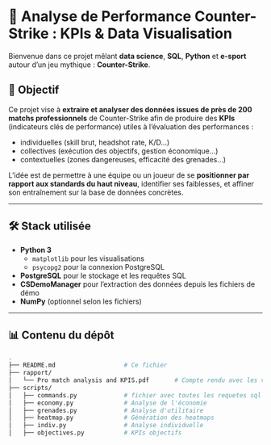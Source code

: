 # 🧠 Analyse de Performance Counter-Strike : KPIs & Data Visualisation

Bienvenue dans ce projet mêlant **data science**, **SQL**, **Python** et **e-sport** autour d’un jeu mythique : **Counter-Strike**.

## 🎯 Objectif

Ce projet vise à **extraire et analyser des données issues de près de 200 matchs professionnels** de Counter-Strike afin de produire des **KPIs** (indicateurs clés de performance) utiles à l’évaluation des performances :

- individuelles (skill brut, headshot rate, K/D…)
- collectives (exécution des objectifs, gestion économique…)
- contextuelles (zones dangereuses, efficacité des grenades…)

L’idée est de permettre à une équipe ou un joueur de se **positionner par rapport aux standards du haut niveau**, identifier ses faiblesses, et affiner son entraînement sur la base de données concrètes.

---

## 🛠️ Stack utilisée

- **Python 3**
  - `matplotlib` pour les visualisations
  - `psycopg2` pour la connexion PostgreSQL
- **PostgreSQL** pour le stockage et les requêtes SQL
- **CSDemoManager** pour l’extraction des données depuis les fichiers de démo
- **NumPy** (optionnel selon les fichiers)

---

## 📊 Contenu du dépôt

```bash
.
├── README.md                   # Ce fichier
├── rapport/
│   └── Pro match analysis and KPIS.pdf       # Compte rendu avec les visuels + analyse
├── scripts/
│   ├── commands.py             # fichier avec toutes les requetes sql
│   ├── economy.py              # Analyse de l'économie
│   ├── grenades.py             # Analyse d'utilitaire
│   ├── heatmap.py              # Génération des heatmaps
│   ├── indiv.py                # Analyse individuelle
│   ├── objectives.py           # KPIs objectifs
